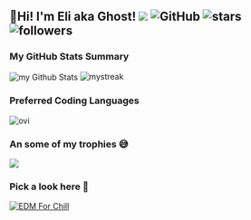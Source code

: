 ## 👋Hi! I'm Eli aka Ghost! ![](https://komarev.com/ghpvc/?username=elijahwills&color=f95854) <img alt="GitHub" src="https://img.shields.io/badge/dynamic/json?logo=github&label=GitHub+Followers&labelColor=282c34&color=181717&query=%24.data.totalSubs&url=https%3A%2F%2Fapi.spencerwoo.com%2Fsubstats%2F%3Fsource%3Dgithub%26queryKey%elijahwills&longCache=true"/> <img src="https://img.shields.io/github/stars/elijahwills?label=Stars" alt="stars"> <img alt="followers" title="Twitter Followers" src="https://img.shields.io/twitter/follow/ghostyeli?color=55960c&label=Follow&logo=twitter&logoColor=white&style=for-the-badge"/>

### My GitHub Stats Summary
<img align="center" src="https://github-readme-stats.vercel.app/api?username=elijahwills&include_all_commits=true&count_private=true&show_icons=true&line_height=20&title_color=2B5BBD&icon_color=1124BB&text_color=A1A1A1&bg_color=0,000000,130F40" alt="my Github Stats"/>

<img src="https://github-readme-streak-stats.herokuapp.com/?user=elijahwills&theme=tokyonight" alt="mystreak"/>

### Preferred Coding Languages
<img src="https://github-readme-stats.vercel.app/api/top-langs?username=elijahwills&show_icons=true&locale=en&layout=compact&theme=chartreuse-dark" alt="ovi" />

### An some of my trophies 😅
<img src="https://github-profile-trophy.vercel.app/?username=elijahwills&theme=juicyfresh&no-bg=true" />

### Pick a look here 👀 
[![EDM For Chill](https://novatorem.bgstatic.vercel.app/api/spotify)](https://open.spotify.com/artist/2hmjMLWWG3ZC6p9yOHMl2w)
